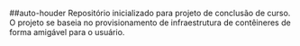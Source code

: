 ##auto-houder
Repositório inicializado para projeto de conclusão de curso. O projeto se baseia no provisionamento de infraestrutura de contêineres de forma amigável para o usuário.
